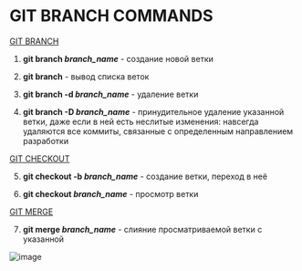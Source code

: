 # GIT BRANCH COMMANDS

[GIT BRANCH](https://www.atlassian.com/ru/git/tutorials/using-branches)

1. **git branch *branch_name*** - создание новой ветки

2. **git branch** - вывод списка веток

3. **git branch -d *branch_name*** - удаление ветки

4. **git branch -D *branch_name*** - принудительное удаление указанной ветки, даже если в ней есть неслитые изменения: навсегда удаляются все коммиты, связанные с определенным направлением разработки

[GIT CHECKOUT](https://www.atlassian.com/ru/git/tutorials/using-branches/git-checkout)

5. **git checkout -b *branch_name*** - создание ветки, переход в неё

6. **git checkout *branch_name*** - просмотр ветки

[GIT MERGE](https://www.atlassian.com/ru/git/tutorials/using-branches/git-merge)


7. **git merge *branch_name*** - слияние просматриваемой ветки с указанной

![image](https://miro.medium.com/max/1148/1*Sg8xy936xO0nUdnDZkW3zw.png)
